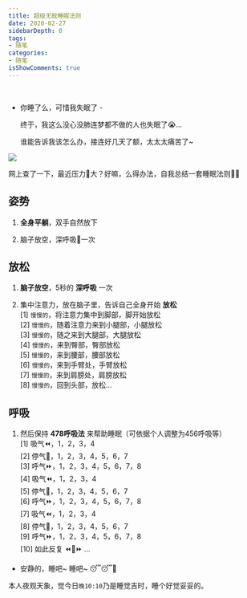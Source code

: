 ```yaml
---
title: 超级无敌睡眠法则
date: 2020-02-27
sidebarDepth: 0
tags:
- 随笔
categories:
- 随笔
isShowComments: true
---
```


<Boxx/>

<br/>

- 你睡了么，可惜我失眠了 - 

  终于，我这么没心没肺连梦都不做的人也失眠了😭...
  
  谁能告诉我该怎么办，接连好几天了额，太太太痛苦了~
  

![](https://images.unsplash.com/photo-1512341350577-a09358311cb1?ixlib=rb-1.2.1&ixid=eyJhcHBfaWQiOjEyMDd9&auto=format&fit=crop&w=1350&q=80)

网上查了一下，最近压力🍐大？好嘛，么得办法，自我总结一套睡眠法则💪💪

## 姿势

1. **全身平躺**，双手自然放下

2. 脑子放空，深呼吸👃一次

## 放松

1. **脑子放空**，5秒的 **深呼吸** 一次

2. 集中注意力，放在脑子里，告诉自己全身开始 **放松**<br/>
   [1] `慢慢的`，将注意力集中到脚部，脚开始放松<br/>
   [2] `慢慢的`，随着注意力来到小腿部，小腿放松<br/>
   [3] `慢慢的`，随之来到大腿部，大腿放松<br/>
   [4] `慢慢的`，来到臀部，臀部放松<br/>
   [5] `慢慢的`，来到腰部，腰部放松<br/>
   [6] `慢慢的`，来到手臂处，手臂放松<br/>
   [7] `慢慢的`，来到肩膀处，肩膀放松<br/>
   [8] `慢慢的`，回到头部，放松...

## 呼吸

1. 然后保持 **478呼吸法** 来帮助睡眠（可依据个人调整为456呼吸等）<br/>
   [1] 吸气⏪，1，2，3，4<br/>
   [2] 停气🤫，1，2，3，4，5，6，7<br/>
   [3] 呼气⏩，1，2，3，4，5，6，7，8<br/>
   [4] 吸气⏪，1，2，3，4<br/>
   [5] 停气🤫，1，2，3，4，5，6，7<br/>
   [6] 呼气⏩，1，2，3，4，5，6，7，8<br/>
   [7] 吸气⏪，1，2，3，4<br/>
   [8] 停气🤫，1，2，3，4，5，6，7<br/>
   [9] 呼气⏩，1，2，3，4，5，6，7，8<br/>
   [10] 如此反复 ⏪🤫⏩ ...<br/>

- 安静的，睡吧~ 睡吧~ 😴😴🌙

 本人夜观天象，觉今日`晚10:10`乃是睡觉吉时，睡个好觉妥妥的。 